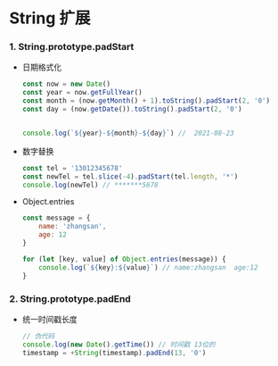 # String 扩展

### 1. String.prototype.padStart

- 日期格式化

  ```js
  const now = new Date()
  const year = now.getFullYear()
  const month = (now.getMonth() + 1).toString().padStart(2, '0')
  const day = (now.getDate()).toString().padStart(2, '0')
  
  
  console.log(`${year}-${month}-${day}`) //  2021-08-23
  ```
  
- 数字替换

  ```js
  const tel = '13012345678'
  const newTel = tel.slice(-4).padStart(tel.length, '*')
  console.log(newTel) // *******5678
  ```
  
- Object.entries

  ```js
  const message = {
      name: 'zhangsan',
      age: 12
  }
  
  for (let [key, value] of Object.entries(message)) {
      console.log(`${key}:${value}`) // name:zhangsan  age:12
  }
  ```


### 2. String.prototype.padEnd

- 统一时间戳长度

  ```js
  // 伪代码
  console.log(new Date().getTime()) // 时间戳 13位的
  timestamp = +String(timestamp).padEnd(13, '0')
  ```

  

